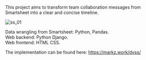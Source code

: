 This project aims to transform team collaboration messages from Smartsheet into a clear and concise timeline.

![ss_01](https://github.com/user-attachments/assets/5259e6ab-591a-42ed-9e71-612667b8901a)

Data wrangling from Smartsheet: Python, Pandas.\
Web backend: Python Django.\
Web frontend: HTML CSS.

The implementation can be found here: https://markz.work/dvss/
